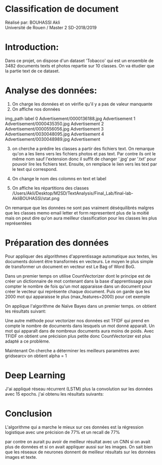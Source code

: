 # Classification de document
Réalisé par: BOUHASSI Akli<br>
Université de Rouen / Master 2 SD-2018/2019

# Introduction:
Dans ce projet, on dispose d'un dataset 'Tobacco' qui est un ensemble de 3482 documents texts et photos repartie sur 10 classes. On va étudier que la partie text de ce dataset.

# Analyse des données:
1. On charge les données et on vérifie qu'il y a pas de valeur manquante
2. On affiche nos données 

img_path	label
0	Advertisement/0000136188.jpg	Advertisement
1	Advertisement/0000435350.jpg	Advertisement
2	Advertisement/0000556056.jpg	Advertisement
3	Advertisement/0030048095.jpg	Advertisement
4	Advertisement/0030048989.jpg	Advertisement

3. on cherche a prédire les classes a partir des fichiers text. On remarque qu'on a les liens vers les fichiers photos et pas text. Par contre ils ont le même nom sauf l'extension donc il suffit de changer '.jpg' par '.txt' pour pouvoir lire les fichiers text. Ensuite, on remplace le lien vers les text par le text qui correspond.

4. On change le nom des colomns en text et label

5. On affiche les répartitions des classes
/Users/Akli/Desktop/M2SD/TextAnalysis/Final_Lab/final-lab-AkliBOUHASSI/stat.png

On remarque que les données ne sont pas vraiment déséquilibrés malgres que les classes memo email letter et form representent plus de la moitié mais on peut dire qu'on aura meilleur classification pour les classes les plus représentées

# Préparation des données 
Pour appliquer des algorithmes d'apprentissage automatique aux textes, les documents doivent être transformés en vecteurs. Le moyen le plus simple de transformer un document en vecteur est Le Bag of Word BoG.

Dans un premier temps on utilise CountVectorizer dont le principe est de créer un dictionnaire de mot contenant dans la base d'apprentissage puis compter le nombre de fois qu'un mot apparaisse dans un document pour créer le vecteur qui représente chaque document. Puis on garde que les 2000 mot qui apparaisse le plus (max_features=2000) pour cet exemple

On applique l'algorithme de Naïve Bayes dans un premier temps.
on obtient les résultats suivant:


Une autre méthode pour vectorizer nos données est TFIDF qui prend en compte le nombre de documents dans lesquels un mot donné apparaît. Un mot qui apparaît dans de nombreux documents aura moins de poids.
Avec TFIDF on obtient une précision plus petite donc CountVectorizer est plus adapté a ce problème.

Maintenant On cherche a déterminer les meilleurs paramètres avec gridsearcv on obtient alpha = 1

# Deep Learning
J'ai appliqué réseau récurrent (LSTM) plus la convolution sur les données avec 15 epochs. j'ai obtenu les résultats suivants:



# Conclusion
L'algorithme qui a marche le mieux sur ces données est la régression logistique avec une précision de 77% et un recall de 77%
 
par contre on aurait pu avoir de meilleur résultat avec un CNN si on avait plus de données 
et si on avait appliquer aussi sur les images.
On sait bien que les réseaux de neurones donnent de meilleur résultats sur les données images et texte.
